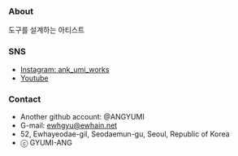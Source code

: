 ### About
도구를 설계하는 아티스트

### SNS 
- <a href = "https://www.instagram.com/ank_umi_works/">Instagram: ank_umi_works</a>
- <a href = "https://www.youtube.com/channel/UCRDhbC1VhKHvBCfl145dwdg">Youtube</a>

### Contact 
- Another github account: @ANGYUMI
- G-mail: ewhgyu@ewhain.net
- 52, Ewhayeodae-gil, Seodaemun-gu, Seoul, Republic of Korea
- ⓒ GYUMI-ANG
